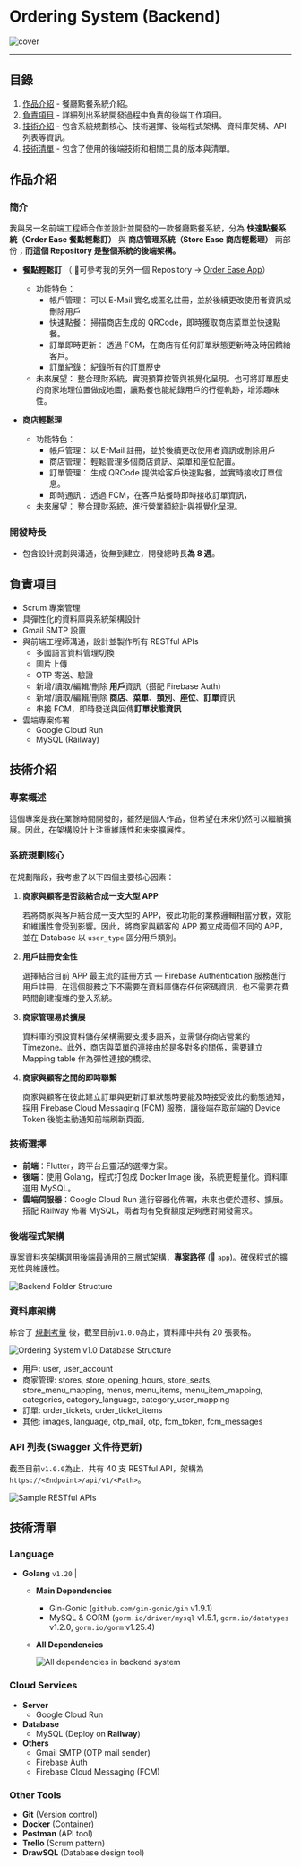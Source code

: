 # Ordering System (Backend)

![cover](screenshots/ordering_system_cover.png)

---

## 目錄

1. [作品介紹](#作品介紹) - 餐廳點餐系統介紹。
2. [負責項目](#負責項目) - 詳細列出系統開發過程中負責的後端工作項目。
3. [技術介紹](#技術介紹) - 包含系統規劃核心、技術選擇、後端程式架構、資料庫架構、API 列表等資訊。
4. [技術清單](#技術清單) - 包含了使用的後端技術和相關工具的版本與清單。

## 作品介紹

### 簡介

我與另一名前端工程師合作並設計並開發的一款餐廳點餐系統，分為 **快速點餐系統（Order Ease 餐點輕鬆訂）** 與 **商店管理系統（Store Ease 商店輕鬆理）** 兩部份；**而這個 Repository 是整個系統的後端架構。**

- **餐點輕鬆訂** （ :bell:可參考我的另外一個 Repository -> [Order Ease App](https://github.com/phzeng0726/order-ease-app-demo)）
  - 功能特色：
    - 帳戶管理： 可以 E-Mail 實名或匿名註冊，並於後續更改使用者資訊或刪除用戶
    - 快速點餐： 掃描商店生成的 QRCode，即時獲取商店菜單並快速點餐。
    - 訂單即時更新： 透過 FCM，在商店有任何訂單狀態更新時及時回饋給客戶。
    - 訂單紀錄： 紀錄所有的訂單歷史
  - 未來展望： 整合理財系統，實現預算控管與視覺化呈現。也可將訂單歷史的商家地理位置做成地圖，讓點餐也能紀錄用戶的行徑軌跡，增添趣味性。

- **商店輕鬆理**

  - 功能特色：
    - 帳戶管理： 以 E-Mail 註冊，並於後續更改使用者資訊或刪除用戶
    - 商店管理： 輕鬆管理多個商店資訊、菜單和座位配置。
    - 訂單管理： 生成 QRCode 提供給客戶快速點餐，並實時接收訂單信息。
    - 即時通訊： 透過 FCM，在客戶點餐時即時接收訂單資訊，
  - 未來展望：
    整合理財系統，進行營業額統計與視覺化呈現。

### 開發時長

- 包含設計規劃與溝通，從無到建立，開發總時長**為 8 週**。

## 負責項目

- Scrum 專案管理
- 具彈性化的資料庫與系統架構設計
- Gmail SMTP 設置
- 與前端工程師溝通，設計並製作所有 RESTful APIs
  - 多國語言資料管理切換
  - 圖片上傳
  - OTP 寄送、驗證
  - 新增/讀取/編輯/刪除 **用戶**資訊（搭配 Firebase Auth）
  - 新增/讀取/編輯/刪除 **商店**、**菜單**、**類別**、**座位**、**訂單**資訊
  - 串接 FCM，即時發送與回傳**訂單狀態資訊**
- 雲端專案佈署
  - Google Cloud Run
  - MySQL (Railway)

## 技術介紹

### 專案概述

這個專案是我在業餘時間開發的，雖然是個人作品，但希望在未來仍然可以繼續擴展。因此，在架構設計上注重維護性和未來擴展性。

### 系統規劃核心

在規劃階段，我考慮了以下四個主要核心因素：

1. **商家與顧客是否該結合成一支大型 APP**

   若將商家與客戶結合成一支大型的 APP，彼此功能的業務邏輯相當分散，效能和維護性會受到影響。因此，將商家與顧客的 APP 獨立成兩個不同的 APP，並在 Database 以 `user_type` 區分用戶類別。

2. **用戶註冊安全性**

   選擇結合目前 APP 最主流的註冊方式 — Firebase Authentication 服務進行用戶註冊，在這個服務之下不需要在資料庫儲存任何密碼資訊，也不需要花費時間創建複雜的登入系統。

3. **商家管理易於擴展**

   資料庫的預設資料儲存架構需要支援多語系，並需儲存商店營業的 Timezone。此外，商店與菜單的連接由於是多對多的關係，需要建立 Mapping table 作為彈性連接的橋樑。

4. **商家與顧客之間的即時聯繫**

   商家與顧客在彼此建立訂單與更新訂單狀態時要能及時接受彼此的動態通知，採用 Firebase Cloud Messaging (FCM) 服務，讓後端存取前端的 Device Token 後能主動通知前端刷新頁面。

### 技術選擇

- **前端**：Flutter，跨平台且靈活的選擇方案。
- **後端**：使用 Golang，程式打包成 Docker Image 後，系統更輕量化。資料庫選用 MySQL。
- **雲端伺服器**：Google Cloud Run 進行容器化佈署，未來也便於遷移、擴展。搭配 Railway 佈署 MySQL，兩者均有免費額度足夠應對開發需求。

### 後端程式架構

專案資料夾架構選用後端最通用的三層式架構，**專案路徑** (📁 `app`)。確保程式的擴充性與維護性。

![Backend Folder Structure](screenshots/backend_folder_structure.png)

### 資料庫架構

綜合了 [規劃考量](#規劃考量) 後，截至目前`v1.0.0`為止，資料庫中共有 20 張表格。

![Ordering System v1.0 Database Structure](screenshots/ordering_system_database_structure.png)

- 用戶: user, user_account
- 商家管理: stores, store_opening_hours, store_seats, store_menu_mapping, menus, menu_items, menu_item_mapping, categories, category_language, category_user_mapping
- 訂單: order_tickets, order_ticket_items
- 其他: images, language, otp_mail, otp, fcm_token, fcm_messages

### API 列表 (Swagger 文件待更新)

截至目前`v1.0.0`為止，共有 40 支 RESTful API，架構為`https://<Endpoint>/api/v1/<Path>`。

![Sample RESTful APIs](screenshots/postman.png)

## 技術清單

### Language

- **Golang** `v1.20` |

  - **Main Dependencies**

    - Gin-Gonic (`github.com/gin-gonic/gin` v1.9.1)
    - MySQL & GORM (`gorm.io/driver/mysql` v1.5.1, `gorm.io/datatypes` v1.2.0, `gorm.io/gorm` v1.25.4)

  - **All Dependencies**

    ![All dependencies in backend system](screenshots/dependencies.png)

### Cloud Services

- **Server**
  - Google Cloud Run
- **Database**
  - MySQL (Deploy on **Railway**)
- **Others**
  - Gmail SMTP (OTP mail sender)
  - Firebase Auth
  - Firebase Cloud Messaging (FCM)

### Other Tools

- **Git** (Version control)
- **Docker** (Container)
- **Postman** (API tool)
- **Trello** (Scrum pattern)
- **DrawSQL** (Database design tool)
